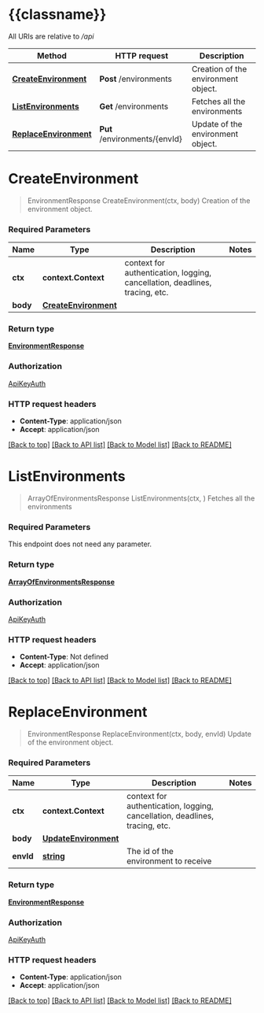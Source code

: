 # {{classname}}

All URIs are relative to */api*

Method | HTTP request | Description
------------- | ------------- | -------------
[**CreateEnvironment**](EnvironmentApi.md#CreateEnvironment) | **Post** /environments | Creation of the environment object.
[**ListEnvironments**](EnvironmentApi.md#ListEnvironments) | **Get** /environments | Fetches all the environments
[**ReplaceEnvironment**](EnvironmentApi.md#ReplaceEnvironment) | **Put** /environments/{envId} | Update of the environment object.

# **CreateEnvironment**
> EnvironmentResponse CreateEnvironment(ctx, body)
Creation of the environment object.

### Required Parameters

Name | Type | Description  | Notes
------------- | ------------- | ------------- | -------------
 **ctx** | **context.Context** | context for authentication, logging, cancellation, deadlines, tracing, etc.
  **body** | [**CreateEnvironment**](CreateEnvironment.md)|  | 

### Return type

[**EnvironmentResponse**](EnvironmentResponse.md)

### Authorization

[ApiKeyAuth](../README.md#ApiKeyAuth)

### HTTP request headers

 - **Content-Type**: application/json
 - **Accept**: application/json

[[Back to top]](#) [[Back to API list]](../README.md#documentation-for-api-endpoints) [[Back to Model list]](../README.md#documentation-for-models) [[Back to README]](../README.md)

# **ListEnvironments**
> ArrayOfEnvironmentsResponse ListEnvironments(ctx, )
Fetches all the environments

### Required Parameters
This endpoint does not need any parameter.

### Return type

[**ArrayOfEnvironmentsResponse**](ArrayOfEnvironmentsResponse.md)

### Authorization

[ApiKeyAuth](../README.md#ApiKeyAuth)

### HTTP request headers

 - **Content-Type**: Not defined
 - **Accept**: application/json

[[Back to top]](#) [[Back to API list]](../README.md#documentation-for-api-endpoints) [[Back to Model list]](../README.md#documentation-for-models) [[Back to README]](../README.md)

# **ReplaceEnvironment**
> EnvironmentResponse ReplaceEnvironment(ctx, body, envId)
Update of the environment object.

### Required Parameters

Name | Type | Description  | Notes
------------- | ------------- | ------------- | -------------
 **ctx** | **context.Context** | context for authentication, logging, cancellation, deadlines, tracing, etc.
  **body** | [**UpdateEnvironment**](UpdateEnvironment.md)|  | 
  **envId** | [**string**](.md)| The id of the environment to receive | 

### Return type

[**EnvironmentResponse**](EnvironmentResponse.md)

### Authorization

[ApiKeyAuth](../README.md#ApiKeyAuth)

### HTTP request headers

 - **Content-Type**: application/json
 - **Accept**: application/json

[[Back to top]](#) [[Back to API list]](../README.md#documentation-for-api-endpoints) [[Back to Model list]](../README.md#documentation-for-models) [[Back to README]](../README.md)

